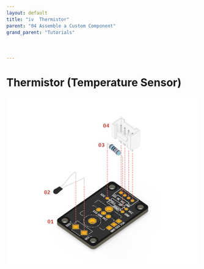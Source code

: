 ```yaml
---
layout: default
title: "iv  Thermistor"
parent: "04 Assemble a Custom Component"
grand_parent: "Tutorials"



---
```


# Thermistor (Temperature Sensor)

![Custom Thermistor](assets/tutorial4-explode-tmp.png)

